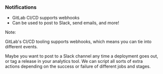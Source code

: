 ### Notifications

* <!-- .element: class="fragment" --> GitLab CI/CD supports webhooks
* <!-- .element: class="fragment" --> Can be used to post to Slack, send emails, and more!

Note:

GitLab's CI/CD tooling supports webhooks, which means you can tie into different events.

Maybe you want to post to a Slack channel any time a deployment goes out, or tag a release in your analytics tool. We can script all sorts of extra actions depending on the success or failure of different jobs and stages.
